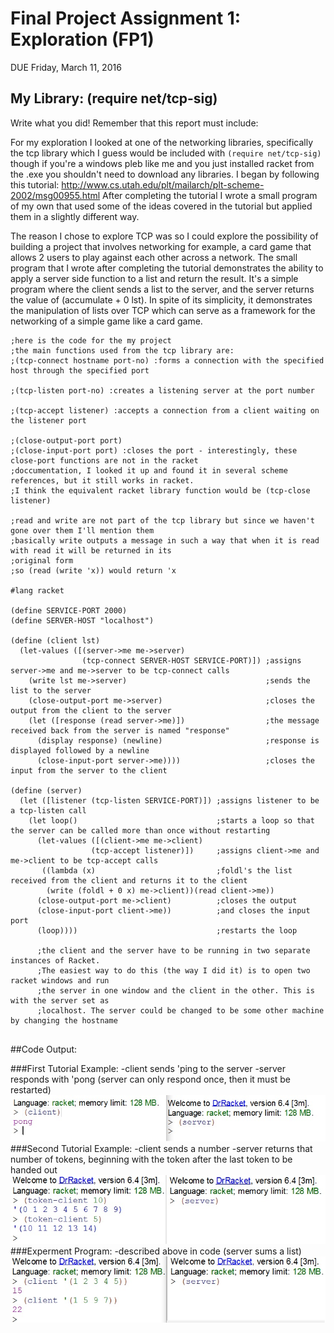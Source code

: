 # Final Project Assignment 1: Exploration (FP1)
DUE Friday, March 11, 2016

## My Library: (require net/tcp-sig)
Write what you did!
Remember that this report must include:

For my exploration I looked at one of the networking libraries, specifically the tcp library which I guess
would be included with `(require net/tcp-sig)` though if you're a windows pleb like me and you just installed racket from the .exe you shouldn't need to download any libraries.  I began by following this tutorial:
http://www.cs.utah.edu/plt/mailarch/plt-scheme-2002/msg00955.html
After completing the tutorial I wrote a small program of my own that used some of the ideas covered in the tutorial but applied them in a slightly different way.

The reason I chose to explore TCP was so I could explore the possibility of building a project that involves networking for example, a card game that allows 2 users to play against each other across a network.  The small program that I wrote after completing the tutorial demonstrates the ability to apply a server side function to a list and return the result.  It's a simple program where the client sends a list to the server, and the server returns the value of (accumulate + 0 lst).  In spite of its simplicity, it demonstrates the manipulation of lists over TCP which can serve as a framework for the networking of a simple game like a card game.

```
;here is the code for the my project
;the main functions used from the tcp library are:
;(tcp-connect hostname port-no) :forms a connection with the specified host through the specified port

;(tcp-listen port-no) :creates a listening server at the port number

;(tcp-accept listener) :accepts a connection from a client waiting on the listener port

;(close-output-port port)
;(close-input-port port) :closes the port - interestingly, these close-port functions are not in the racket 
;doccumentation, I looked it up and found it in several scheme references, but it still works in racket.  
;I think the equivalent racket library function would be (tcp-close listener)

;read and write are not part of the tcp library but since we haven't gone over them I'll mention them
;basically write outputs a message in such a way that when it is read with read it will be returned in its
;original form
;so (read (write 'x)) would return 'x

#lang racket

(define SERVICE-PORT 2000)
(define SERVER-HOST "localhost")

(define (client lst)
  (let-values ([(server->me me->server)
                (tcp-connect SERVER-HOST SERVICE-PORT)]) ;assigns server->me and me->server to be tcp-connect calls
    (write lst me->server)                               ;sends the list to the server
    (close-output-port me->server)                       ;closes the output from the client to the server
    (let ([response (read server->me)])                  ;the message received back from the server is named "response"
      (display response) (newline)                       ;response is displayed followed by a newline
      (close-input-port server->me))))                   ;closes the input from the server to the client

(define (server)
  (let ([listener (tcp-listen SERVICE-PORT)]) ;assigns listener to be a tcp-listen call
    (let loop()                               ;starts a loop so that the server can be called more than once without restarting
      (let-values ([(client->me me->client)         
                  (tcp-accept listener)])     ;assigns client->me and me->client to be tcp-accept calls
       ((lambda (x)                           ;foldl's the list received from the client and returns it to the client
        (write (foldl + 0 x) me->client))(read client->me))
      (close-output-port me->client)          ;closes the output
      (close-input-port client->me))          ;and closes the input port
      (loop))))                               ;restarts the loop
      
      ;the client and the server have to be running in two separate instances of Racket. 
      ;The easiest way to do this (the way I did it) is to open two racket windows and run 
      ;the server in one window and the client in the other. This is with the server set as          
      ;localhost. The server could be changed to be some other machine by changing the hostname
  
```
##Code Output:

###First Tutorial Example:
-client sends 'ping to the server
-server responds with 'pong (server can only respond once, then it must be restarted)
![Alt Text](https://github.com/C4m0/FP1/blob/master/TCPex1.jpg)
###Second Tutorial Example:
-client sends a number
-server returns that number of tokens, beginning with the token after the last token to be handed out
![Alt Text](https://github.com/C4m0/FP1/blob/master/TCPex2.jpg)
###Experment Program:
-described above in code (server sums a list)
![Alt Text](https://github.com/C4m0/FP1/blob/master/TCPexperiment.jpg)

